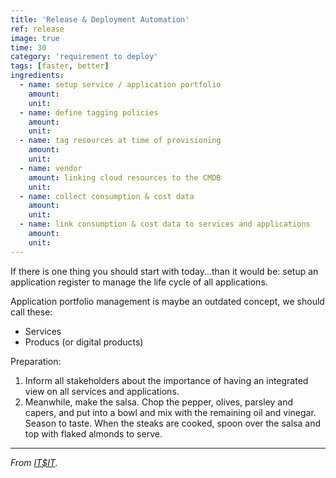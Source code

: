 ```yaml
---
title: 'Release & Deployment Automation'
ref: release
image: true
time: 30
category: 'requirement to deploy'
tags: [faster, better]
ingredients:
  - name: setup service / application portfolio
    amount: 
    unit: 
  - name: define tagging policies
    amount: 
    unit: 
  - name: tag resources at time of provisioning
    amount: 
    unit: 
  - name: vendor
    amount: linking cloud resources to the CMDB
    unit:
  - name: collect consumption & cost data
    amount: 
    unit:
  - name: link consumption & cost data to services and applications
    amount: 
    unit: 
---
```


If there is one thing you should start with today...than it would be: setup an application register to manage the life cycle of all applications. 

Application portfolio management is maybe an outdated concept, we should call these:
- Services
- Producs (or digital products)

Preparation:
1. Inform all stakeholders about the importance of having an integrated view on all services and applications. 
2. Meanwhile, make the salsa. Chop the pepper, olives, parsley and capers, and put into a bowl and mix with the remaining oil and vinegar. Season to taste. When the steaks are cooked, spoon over the salsa and top with flaked almonds to serve.

---

_From [IT$IT](https://https://www.opengroup.org/it4it)._
